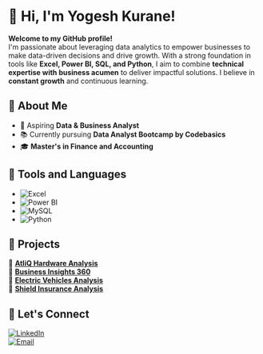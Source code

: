 # 👋 Hi, I'm Yogesh Kurane!  

**Welcome to my GitHub profile!**  
I'm passionate about leveraging data analytics to empower businesses to make data-driven decisions and drive growth. With a strong foundation in tools like **Excel, Power BI, SQL, and Python**, I aim to combine **technical expertise with business acumen** to deliver impactful solutions. I believe in **constant growth** and continuous learning.  

## 🔹 About Me  
- 🎯 Aspiring **Data & Business Analyst**  
- 📚 Currently pursuing **Data Analyst Bootcamp by Codebasics**  
- 🎓 **Master's in Finance and Accounting**  

## 🔹 Tools and Languages  
- ![Excel](https://img.shields.io/badge/Microsoft_Excel-217346?style=for-the-badge&logo=microsoft-excel&logoColor=white)  
- ![Power BI](https://img.shields.io/badge/Power_BI-F2C811?style=for-the-badge&logo=power-bi&logoColor=black)  
- ![MySQL](https://img.shields.io/badge/MySQL-4479A1?style=for-the-badge&logo=mysql&logoColor=white)  
- ![Python](https://img.shields.io/badge/Python-3776AB?style=for-the-badge&logo=python&logoColor=white)  

## 🔹 Projects  
📌 **[AtliQ Hardware Analysis](https://github.com/Yogesh-Kurane/AtliQ-Hardware-Analysis)**   
📌 **[Business Insights 360](https://github.com/Yogesh-Kurane/Business-Insights-360)**  
📌 **[Electric Vehicles Analysis](https://github.com/Yogesh-Kurane/Electric-Vehicles-Analysis)**  
📌 **[Shield Insurance Analysis](https://github.com/Yogesh-Kurane/Shield-Insurance-Analysis)**  

## 🔹 Let's Connect  
[![LinkedIn](https://img.shields.io/badge/LinkedIn-0A66C2?style=for-the-badge&logo=linkedin&logoColor=white)](https://www.linkedin.com/in/yogeshkurane/)  
[![Email](https://img.shields.io/badge/Email-D14836?style=for-the-badge&logo=gmail&logoColor=white)](mailto:yogeshkurane.work@gmail.com)  

